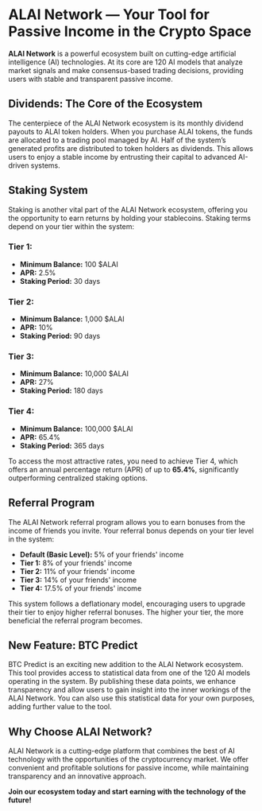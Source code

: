 
# ALAI Network — Your Tool for Passive Income in the Crypto Space

**ALAI Network** is a powerful ecosystem built on cutting-edge artificial intelligence (AI) technologies. At its core are 120 AI models that analyze market signals and make consensus-based trading decisions, providing users with stable and transparent passive income.

## Dividends: The Core of the Ecosystem
The centerpiece of the ALAI Network ecosystem is its monthly dividend payouts to ALAI token holders. When you purchase ALAI tokens, the funds are allocated to a trading pool managed by AI. Half of the system’s generated profits are distributed to token holders as dividends. This allows users to enjoy a stable income by entrusting their capital to advanced AI-driven systems.

## Staking System
Staking is another vital part of the ALAI Network ecosystem, offering you the opportunity to earn returns by holding your stablecoins. Staking terms depend on your tier within the system:

### Tier 1:
- **Minimum Balance:** 100 $ALAI  
- **APR:** 2.5%  
- **Staking Period:** 30 days  

### Tier 2:
- **Minimum Balance:** 1,000 $ALAI  
- **APR:** 10%  
- **Staking Period:** 90 days  

### Tier 3:
- **Minimum Balance:** 10,000 $ALAI  
- **APR:** 27%  
- **Staking Period:** 180 days  

### Tier 4:
- **Minimum Balance:** 100,000 $ALAI  
- **APR:** 65.4%  
- **Staking Period:** 365 days  

To access the most attractive rates, you need to achieve Tier 4, which offers an annual percentage return (APR) of up to **65.4%**, significantly outperforming centralized staking options.

## Referral Program
The ALAI Network referral program allows you to earn bonuses from the income of friends you invite. Your referral bonus depends on your tier level in the system:

- **Default (Basic Level):** 5% of your friends' income  
- **Tier 1:** 8% of your friends' income  
- **Tier 2:** 11% of your friends' income  
- **Tier 3:** 14% of your friends' income  
- **Tier 4:** 17.5% of your friends' income  

This system follows a deflationary model, encouraging users to upgrade their tier to enjoy higher referral bonuses. The higher your tier, the more beneficial the referral program becomes.

## New Feature: BTC Predict
BTC Predict is an exciting new addition to the ALAI Network ecosystem. This tool provides access to statistical data from one of the 120 AI models operating in the system. By publishing these data points, we enhance transparency and allow users to gain insight into the inner workings of the ALAI Network. You can also use this statistical data for your own purposes, adding further value to the tool.

## Why Choose ALAI Network?
ALAI Network is a cutting-edge platform that combines the best of AI technology with the opportunities of the cryptocurrency market. We offer convenient and profitable solutions for passive income, while maintaining transparency and an innovative approach.

**Join our ecosystem today and start earning with the technology of the future!**
